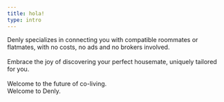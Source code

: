 ```yaml
---
title: hola!
type: intro
---
```


Denly specializes in connecting you with compatible roommates or flatmates, with no costs, no ads and no brokers involved. <br/><br/>Embrace the joy of discovering your perfect housemate, uniquely tailored for you. <br/><br/>Welcome to the future of co-living.<br/> Welcome to Denly.
